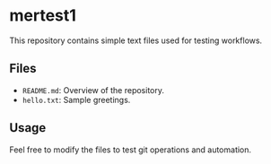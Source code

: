 # mertest1

This repository contains simple text files used for testing workflows.

## Files

- `README.md`: Overview of the repository.
- `hello.txt`: Sample greetings.

## Usage

Feel free to modify the files to test git operations and automation.
